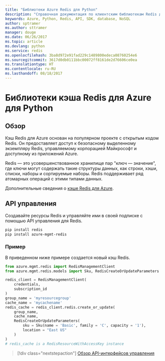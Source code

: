 ```yaml
---
title: "Библиотеки Azure Redis для Python"
description: "Справочная документация по клиентским библиотекам Redis для Python"
keywords: Azure, Python, Redis, API, SDK, database, NoSQL
author: sptramer
ms.author: sttramer
manager: douge
ms.date: 06/26/2017
ms.topic: article
ms.devlang: python
ms.service: redis
ms.openlocfilehash: 3ba8d972e91fad229c1489800edeca08760254e6
ms.sourcegitcommit: 3617d0db0111bbc00072ff8161de2d76606ce0ea
ms.translationtype: HT
ms.contentlocale: ru-RU
ms.lasthandoff: 08/18/2017
---
```

# <a name="azure-redis-cache-libraries-for-python"></a>Библиотеки кэша Redis для Azure для Python

## <a name="overview"></a>Обзор

Кэш Redis для Azure основан на популярном проекте с открытым кодом Redis. Он предоставляет доступ к безопасному выделенному экземпляру Redis, управляемому корпорацией Майкрософт и доступному из приложений Azure.

Redis — это усовершенствованное хранилище пар "ключ — значение", где ключи могут содержать такие структуры данных, как строки, хэши, списки, наборы и сортируемые наборы. Redis поддерживает ряд атомарных операций с этими типами данных.

Дополнительные сведения о [кэше Redis для Azure](https://docs.microsoft.com/azure/redis-cache/).

## <a name="management-api"></a>API управления

Создавайте ресурсы Redis и управляйте ими в своей подписке с помощью API управления для Redis.

```bash
pip install redis
pip install azure-mgmt-redis
```

### <a name="example"></a>Пример

В приведенном ниже примере создается новый кэш Redis.

```python
from azure.mgmt.redis import RedisManagementClient
from azure.mgmt.redis.models import Sku, RedisCreateOrUpdateParameters

redis_client = RedisManagementClient(
    credentials,
    subscription_id
)
group_name = 'myresourcegroup'
cache_name = 'mycachename'
redis_cache = redis_client.redis.create_or_update(
    group_name,
    cache_name,
    RedisCreateOrUpdateParameters(
        sku = Sku(name = 'Basic', family = 'C', capacity = '1'),
        location = "East US"
    )
)
# redis_cache is a RedisResourceWithAccessKey instance
```

> [!div class="nextstepaction"]
> [Обзор API-интерфейсов управления](/python/api/overview/azure/redis/managementlibrary)

